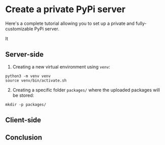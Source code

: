 # Create a private PyPi server


Here's a complete tutorial allowing you to set up a private and fully-customizable PyPi server.


It


## Server-side

1. Creating a new virtual environment using `venv`:
```shell
python3 -m venv venv
source venv/bin/activate.sh
```
2. Creating a specific folder `packages/` where the uploaded packages will be stored:
```shell
mkdir -p packages/
```

## Client-side





## Conclusion


